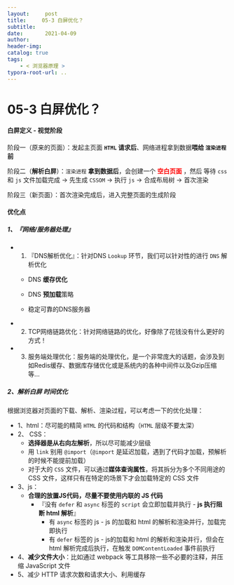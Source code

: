 ```yaml
---
layout:     post
title:     05-3 白屏优化？
subtitle:  
date:       2021-04-09
author:     
header-img: 
catalog: true
tags:
    - < 浏览器原理 >
typora-root-url: ..
---
```


# 05-3 白屏优化？

#### 白屏定义 - 视觉阶段

阶段一（原来的页面）：发起主页面 **`HTML` 请求后**、网络进程拿到数据**喂给 `渲染进程` 前**

阶段二（**解析白屏**）：`渲染进程` **拿到数据后**，会创建一个 <span style="color:red">**空白页面**</span> ，然后 等待 `css` 和 `js` 文件加载完成 -> 先生成 `CSSOM` -> 执行 `js` -> 合成布局树 -> 首次渲染

阶段三（新页面）：首次渲染完成后，进入完整页面的生成阶段

#### 优化点

##### 1、『网络/服务器处理』

- 1. 『DNS解析优化』：针对DNS `Lookup` 环节，我们可以针对性的进行 `DNS` 解析优化

    - DNS **缓存优化**

    - DNS **预加载**策略

    - 稳定可靠的DNS服务器


- 2. TCP网络链路优化：针对网络链路的优化，好像除了花钱没有什么更好的方式！

-	3. 服务端处理优化：服务端的处理优化，是一个非常庞大的话题，会涉及到如Redis缓存、数据库存储优化或是系统内的各种中间件以及Gzip压缩等...

##### 2、解析白屏 时间优化

根据浏览器对页面的下载、解析、渲染过程，可以考虑一下的优化处理：

-	1、html：尽可能的精简 `HTML` 的代码和结构（`HTML` 层级不要太深）
- 2、 CSS：
    - **选择器是从右向左解析**，所以尽可能减少层级
    - 用 `link` 别用 `@import`（`@import` 是延迟加载，遇到了代码才加载，预解析的时候不能提前加载）
    - 对于大的 `CSS` 文件，可以通过**媒体查询属性**，将其拆分为多个不同用途的 CSS 文件，这样只有在特定的场景下才会加载特定的 CSS 文件
- 3、js：
    -  **合理的放置JS代码，尽量不要使用内联的 JS 代码**
        -  『没有 `defer` 和 `async` 标签的 `script` 会立即加载并执行 - **js 执行阻断 html 解析**』
            -  有 `async` 标签的 js - js 的加载和 html 的解析和渲染并行，加载完即执行
            -  有 `defer` 标签的 js - js的加载和 html 的解析和渲染并行，但会在 html 解析完成后执行，在触发 `DOMContentLoaded` 事件前执行
- 4、**减少文件大小**：比如通过 webpack 等工具移除一些不必要的注释，并压缩 JavaScript 文件
- 5、减少 HTTP 请求次数和请求大小、利用缓存

